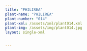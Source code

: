 ```yaml
---
title: "PHILIREA"
plant-name: "PHILIREA"
plant-number: "014"
plant-xml: /assets/xml/plant014.xml
plant-img: /assets/img/plant014.jpg
layout: single-xml


---
```

